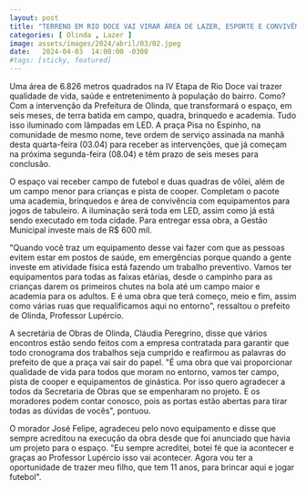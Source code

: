 ```yaml
---
layout: post
title: "TERRENO EM RIO DOCE VAI VIRAR ÁREA DE LAZER, ESPORTE E CONVIVÊNCIA"
categories: [ Olinda , Lazer ]
image: assets/images/2024/abril/03/02.jpeg
date:   2024-04-03  14:00:00 -0300
#tags: [sticky, featured]
---
```

Uma área de 6.826 metros quadrados na IV Etapa de Rio Doce vai trazer qualidade de vida, saúde e entretenimento à população do bairro. Como? Com a intervenção da Prefeitura de Olinda, que transformará o espaço, em seis meses, de terra batida em campo, quadra, brinquedo e academia. Tudo isso iluminado com lâmpadas em LED. A praça Pisa no Espinho, na comunidade de mesmo nome,  teve ordem de serviço assinada na manhã desta quarta-feira (03.04) para receber as intervenções, que já começam na próxima segunda-feira (08.04) e têm prazo de seis meses para conclusão.

O espaço vai receber campo de futebol e duas quadras de vôlei, além de um campo menor para crianças e pista de cooper. Completam o pacote uma academia, brinquedos e área de convivência com equipamentos para jogos de tabuleiro. A iluminação será toda em LED, assim como já está sendo executado em toda cidade. Para entregar essa obra, a Gestão Municipal investe mais de R$ 600 mil.

"Quando você traz um equipamento desse vai fazer com que as pessoas evitem estar em postos de saúde, em emergências porque quando a gente investe em atividade física está fazendo um trabalho preventivo. Vamos ter equipamentos para todas as faixas etárias, desde o campinho para as crianças darem os primeiros chutes na bola até um campo maior e academia para os adultos. E é uma obra que terá começo, meio e fim, assim como várias ruas que requalificamos aqui no entorno", ressaltou o prefeito de Olinda, Professor Lupércio.

A secretária de Obras de Olinda, Cláudia Peregrino, disse que vários encontros estão sendo feitos com a empresa contratada para garantir que todo cronograma dos trabalhos seja cumprido e reafirmou as palavras do prefeito de que a praça vai sair do papel. "É uma obra que vai proporcionar qualidade de vida para todos que moram no entorno, vamos ter campo, pista de cooper e equipamentos de ginástica. Por isso quero agradecer a todos da Secretaria de Obras que se empenharam no projeto. E os moradores podem contar conosco, pois as portas estão abertas para tirar todas as dúvidas de vocês", pontuou.

O morador José Felipe, agradeceu pelo novo equipamento e disse que sempre acreditou na execução da obra desde que foi anunciado que havia um projeto para o espaço. "Eu sempre acreditei, botei fé que ia acontecer e graças ao Professor Lupércio isso vai acontecer. Agora vou ter a oportunidade de trazer meu filho, que tem 11 anos, para brincar aqui e jogar futebol".